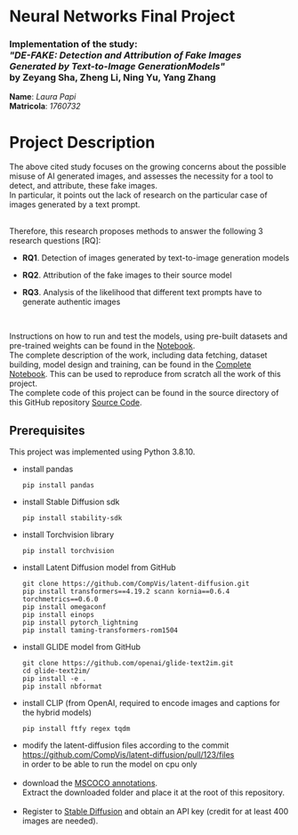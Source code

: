# Neural Networks Final Project
### Implementation of the study: <br> ***"DE-FAKE: Detection and Attribution of Fake Images Generated by Text-to-Image GenerationModels"* <br> by Zeyang Sha, Zheng Li, Ning Yu, Yang Zhang**

**Name**: *Laura Papi*<br>
**Matricola**: *1760732*


# Project Description

The above cited study focuses on the growing concerns about the possible misuse of AI generated images, and assesses the necessity for a tool to detect, and attribute, these fake images.<br>
In particular, it points out the lack of research on the particular case of images generated by a text prompt.
<br>

<br>
Therefore, this research proposes methods to answer the following 3 research questions [RQ]:

- **RQ1**. Detection of images generated by text-to-image generation models

- **RQ2**. Attribution of the fake images to their source model

- **RQ3**. Analysis of the likelihood that different text prompts have to generate authentic images
<br>

Instructions on how to run and test the models, using pre-built datasets and pre-trained weights can be found in the [Notebook](tldr_notebook.ipynb).<br>
The complete description of the work, including data fetching, dataset building, model design and training, can be found in the [Complete Notebook](complete_notebook.ipynb). This can be used to reproduce from scratch all the work of this project.
<br>
The complete code of this project can be found in the source directory of this GitHub repository [Source Code](https://github.com/parwal-lp/De-Fake_nn_final_project/src).


## Prerequisites
This project was implemented using Python 3.8.10.

- install pandas
    ```
    pip install pandas
    ```
- install Stable Diffusion sdk
    ```
    pip install stability-sdk
    ```
- install Torchvision library
    ```
    pip install torchvision
    ```
- install Latent Diffusion model from GitHub
    ```
    git clone https://github.com/CompVis/latent-diffusion.git
    pip install transformers==4.19.2 scann kornia==0.6.4 torchmetrics==0.6.0
    pip install omegaconf
    pip install einops
    pip install pytorch_lightning
    pip install taming-transformers-rom1504
    ```
- install GLIDE model from GitHub
    ```
    git clone https://github.com/openai/glide-text2im.git
    cd glide-text2im/
    pip install -e .
    pip install nbformat
    ```
- install CLIP (from OpenAI, required to encode images and captions for the hybrid models)
    ```
    pip install ftfy regex tqdm
    ```
- modify the latent-diffusion files according to the commit<br>
    https://github.com/CompVis/latent-diffusion/pull/123/files<br>
    in order to be able to run the model on cpu only<br><br>
- download the [MSCOCO annotations](images.cocodataset.org/annotations/annotations_trainval2017.zip).<br>
    Extract the downloaded folder and place it at the root of this repository.<br><br>
- Register to [Stable Diffusion](https://platform.stability.ai/) and obtain an API key (credit for at least 400 images are needed).